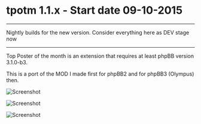 # tpotm 1.1.x - Start date 09-10-2015

------------------------------------------------------------------------------

Nightly builds for the new version. Consider everything here as DEV stage now

------------------------------------------------------------------------------

Top Poster of the month is an extension that requires at least phpBB version 3.1.0-b3.

This is a port of the MOD I made first for phpBB2 and for phpBB3 (Olympus) then.

![Screenshot](tpotm_zero.png)

![Screenshot](tpotm_1.png)

![Screenshot](tpotm_2.png)
